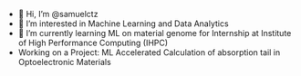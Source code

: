 - 👋 Hi, I’m @samuelctz
- 👀 I’m interested in Machine Learning and Data Analytics
- 🌱 I’m currently learning ML on material genome for Internship at Institute of High Performance Computing (IHPC)
- Working on a Project: ML Accelerated Calculation of absorption tail in Optoelectronic Materials


<!---
samuelctz/samuelctz is a ✨ special ✨ repository because its `README.md` (this file) appears on your GitHub profile.
You can click the Preview link to take a look at your changes.
--->
